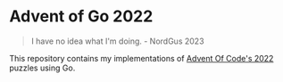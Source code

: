 # Advent of Go 2022

> I have no idea what I'm doing. - NordGus 2023

This repository contains my implementations of [Advent Of Code's 2022](https://adventofcode.com/2022) puzzles using Go.
